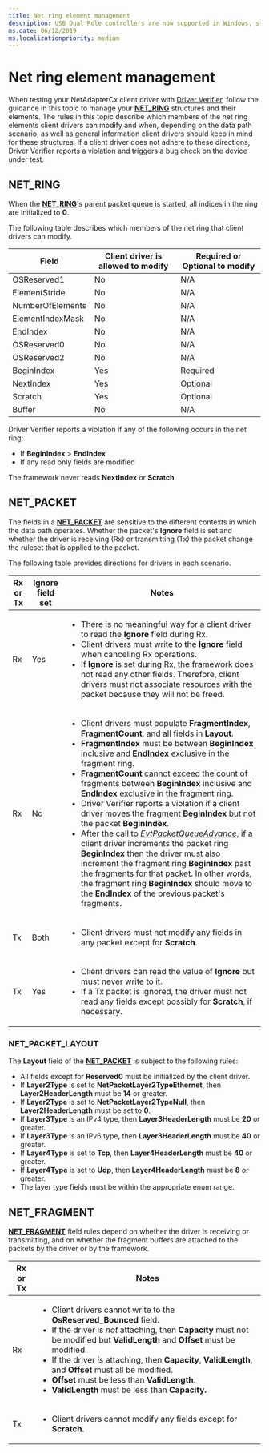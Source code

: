 ```yaml
---
title: Net ring element management
description: USB Dual Role controllers are now supported in Windows, starting with Windows 10.
ms.date: 06/12/2019
ms.localizationpriority: medium
---
```


# Net ring element management

When testing your NetAdapterCx client driver with [Driver Verifier](../devtest/driver-verifier.md), follow the guidance in this topic to manage your [**NET_RING**](https://docs.microsoft.com/windows-hardware/drivers/ddi/content/ring/ns-ring-_net_ring) structures and their elements. The rules in this topic describe which members of the net ring elements client drivers can modify and when, depending on the data path scenario, as well as general information client drivers should keep in mind for these structures. If a client driver does not adhere to these directions, Driver Verifier reports a violation and triggers a bug check on the device under test.

## NET_RING

When the [**NET_RING**](https://docs.microsoft.com/windows-hardware/drivers/ddi/content/ring/ns-ring-_net_ring)'s parent packet queue is started, all indices in the ring are initialized to **0**.

The following table describes which members of the net ring that client drivers can modify.

| Field | Client driver is allowed to modify | Required or Optional to modify | 
| --- | --- | --- |
| OSReserved1 | No | N/A  |
| ElementStride | No | N/A |
| NumberOfElements | No | N/A |
| ElementIndexMask | No | N/A |
| EndIndex | No | N/A |
| OSReserved0 | No | N/A |
| OSReserved2 | No | N/A |
| BeginIndex | Yes | Required |
| NextIndex | Yes | Optional |
| Scratch | Yes | Optional |
| Buffer | No | N/A |

Driver Verifier reports a violation if any of the following occurs in the net ring:

- If **BeginIndex** \> **EndIndex**
- If any read only fields are modified

The framework never reads **NextIndex** or **Scratch**.

## NET_PACKET

The fields in a [**NET_PACKET**](https://docs.microsoft.com/windows-hardware/drivers/ddi/content/packet/ns-packet-_net_packet) are sensitive to the different contexts in which the data path operates. Whether the packet's **Ignore** field is set and whether the driver is receiving (Rx) or transmitting (Tx) the packet change the ruleset that is applied to the packet.

The following table provides directions for drivers in each scenario.

| Rx or Tx | Ignore field set | Notes |
| --- | --- | --- |
| Rx | Yes | <ul><li>There is no meaningful way for a client driver to read the **Ignore** field during Rx.</li><li>Client drivers must write to the **Ignore** field when canceling Rx operations.</li><li>If **Ignore** is set during Rx, the framework does not read any other fields. Therefore, client drivers must not associate resources with the packet because they will not be freed.</li></ul> |
| Rx | No | <ul><li>Client drivers must populate **FragmentIndex**, **FragmentCount**, and all fields in **Layout**.</li><li>**FragmentIndex** must be between **BeginIndex** inclusive and **EndIndex** exclusive in the fragment ring.</li><li>**FragmentCount** cannot exceed the count of fragments between **BeginIndex** inclusive and **EndIndex** exclusive in the fragment ring.</li><li>Driver Verifier reports a violation if a client driver moves the fragment **BeginIndex** but not the packet **BeginIndex**.</li><li>After the call to [*EvtPacketQueueAdvance*](https://docs.microsoft.com/windows-hardware/drivers/ddi/content/netpacketqueue/nc-netpacketqueue-evt_packet_queue_advance), if a client driver increments the packet ring **BeginIndex** then the driver must also increment the fragment ring **BeginIndex** past the fragments for that packet. In other words, the fragment ring **BeginIndex** should move to the **EndIndex** of the previous packet's fragments.</li></ul> |
| Tx | Both | <ul><li>Client drivers must not modify any fields in any packet except for **Scratch**.</li></ul> |
| Tx | Yes | <ul><li>Client drivers can read the value of **Ignore** but must never write to it.</li><li>If a Tx packet is ignored, the driver must not read any fields except possibly for **Scratch**, if necessary.</li></ul> |

### NET_PACKET_LAYOUT

The **Layout** field of the [**NET_PACKET**](https://docs.microsoft.com/windows-hardware/drivers/ddi/content/packet/ns-packet-_net_packet) is subject to the following rules:

- All fields except for **Reserved0** must be initialized by the client driver.
- If **Layer2Type** is set to **NetPacketLayer2TypeEthernet**, then **Layer2HeaderLength** must be **14** or greater.
- If **Layer2Type** is set to **NetPacketLayer2TypeNull**, then **Layer2HeaderLength** must be set to **0**.
- If **Layer3Type** is an IPv4 type, then **Layer3HeaderLength** must be **20** or greater.
- If **Layer3Type** is an IPv6 type, then **Layer3HeaderLength** must be **40** or greater.
- If **Layer4Type** is set to **Tcp**, then **Layer4HeaderLength** must be **40** or greater.
- If **Layer4Type** is set to **Udp**, then **Layer4HeaderLength** must be **8** or greater.
- The layer type fields must be within the appropriate enum range.

## NET_FRAGMENT

[**NET_FRAGMENT**](https://docs.microsoft.com/windows-hardware/drivers/ddi/content/fragment/ns-fragment-_net_fragment) field rules depend on whether the driver is receiving or transmitting, and on whether the fragment buffers are attached to the packets by the driver or by the framework.

| Rx or Tx | Notes |
| --- | --- |
| Rx | <ul><li>Client drivers cannot write to the **OsReserved_Bounced** field.</li><li>If the driver is *not* attaching, then **Capacity** must not be modified but **ValidLength** and **Offset** must be modified.</li><li>If the driver *is* attaching, then **Capacity**, **ValidLength**, and **Offset** must all be modified.</li><li>**Offset** must be less than **ValidLength**.</li><li>**ValidLength** must be less than **Capacity.**
| Tx | <ul><li>Client drivers cannot modify any fields except for **Scratch**.</li></ul> |